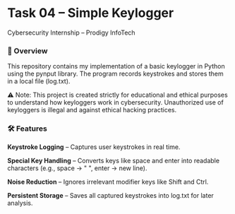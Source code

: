 # Task 04 – Simple Keylogger

Cybersecurity Internship – Prodigy InfoTech

### 📌 Overview
This repository contains my implementation of a basic keylogger in Python using the pynput library.
The program records keystrokes and stores them in a local file (log.txt).

⚠️ Note: This project is created strictly for educational and ethical purposes to understand how keyloggers work in cybersecurity. Unauthorized use of keyloggers is illegal and against ethical hacking practices.

### 🛠 Features

**Keystroke Logging** – Captures user keystrokes in real time.

**Special Key Handling** – Converts keys like space and enter into readable characters (e.g., space → " ", enter → new line).

**Noise Reduction** – Ignores irrelevant modifier keys like Shift and Ctrl.

**Persistent Storage** – Saves all captured keystrokes into log.txt for later analysis.
